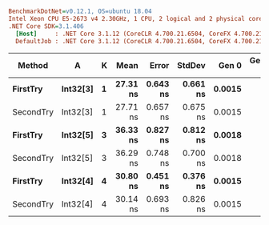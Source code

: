 ``` ini

BenchmarkDotNet=v0.12.1, OS=ubuntu 18.04
Intel Xeon CPU E5-2673 v4 2.30GHz, 1 CPU, 2 logical and 2 physical cores
.NET Core SDK=3.1.406
  [Host]     : .NET Core 3.1.12 (CoreCLR 4.700.21.6504, CoreFX 4.700.21.6905), X64 RyuJIT
  DefaultJob : .NET Core 3.1.12 (CoreCLR 4.700.21.6504, CoreFX 4.700.21.6905), X64 RyuJIT


```
|    Method |        A | K |     Mean |    Error |   StdDev |  Gen 0 | Gen 1 | Gen 2 | Allocated |
|---------- |--------- |-- |---------:|---------:|---------:|-------:|------:|------:|----------:|
|  **FirstTry** | **Int32[3]** | **1** | **27.31 ns** | **0.643 ns** | **0.661 ns** | **0.0015** |     **-** |     **-** |      **40 B** |
| SecondTry | Int32[3] | 1 | 27.71 ns | 0.657 ns | 0.675 ns | 0.0015 |     - |     - |      40 B |
|  **FirstTry** | **Int32[5]** | **3** | **36.33 ns** | **0.827 ns** | **0.812 ns** | **0.0018** |     **-** |     **-** |      **48 B** |
| SecondTry | Int32[5] | 3 | 36.29 ns | 0.748 ns | 0.700 ns | 0.0018 |     - |     - |      48 B |
|  **FirstTry** | **Int32[4]** | **4** | **30.80 ns** | **0.451 ns** | **0.376 ns** | **0.0015** |     **-** |     **-** |      **40 B** |
| SecondTry | Int32[4] | 4 | 30.14 ns | 0.693 ns | 0.826 ns | 0.0015 |     - |     - |      40 B |
